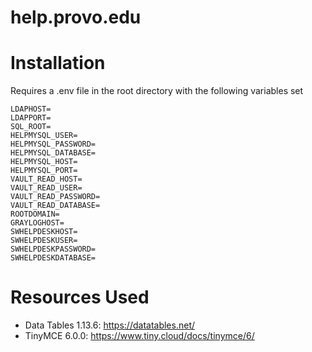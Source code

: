 # help.provo.edu





# Installation

Requires a .env file in the root directory with the following variables set

```
LDAPHOST=
LDAPPORT=
SQL_ROOT=
HELPMYSQL_USER=
HELPMYSQL_PASSWORD=
HELPMYSQL_DATABASE=
HELPMYSQL_HOST=
HELPMYSQL_PORT=
VAULT_READ_HOST=
VAULT_READ_USER=
VAULT_READ_PASSWORD=
VAULT_READ_DATABASE=
ROOTDOMAIN=
GRAYLOGHOST=
SWHELPDESKHOST=
SWHELPDESKUSER=
SWHELPDESKPASSWORD=
SWHELPDESKDATABASE=
```

# Resources Used
- Data Tables 1.13.6: https://datatables.net/
- TinyMCE 6.0.0: https://www.tiny.cloud/docs/tinymce/6/